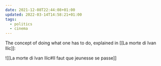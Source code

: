 ```yaml
---
date: 2021-12-08T22:44:08+01:00
updated: 2022-03-14T14:58:21+01:00
tags:
  - politics
  - cinema
---
```

The concept of doing what one has to do, explained in [[La morte di Ivan Ilic]]:

![[La morte di Ivan Ilic#Il faut que jeunesse se passe]]
